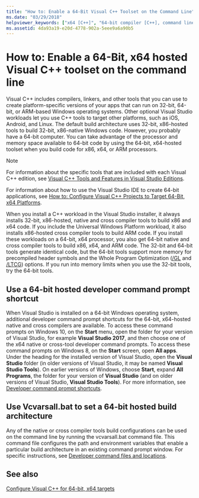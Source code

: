 ```yaml
---
title: "How to: Enable a 64-Bit Visual C++ Toolset on the Command Line"
ms.date: "03/29/2018"
helpviewer_keywords: ["x64 [C++]", "64-bit compiler [C++], command line usage", "64-bit compiler [C++], toolset enabling at command line", "command line [C++], 64-bit compiler", "Itanium [C++], command-line compiler", "IPF", "Itanium [C++]", "IPF, command-line compiler", "x64 [C++], command-line compiler"]
ms.assetid: 4da93a19-e20d-4778-902a-5eee9a6a90b5
---
```

# How to: Enable a 64-Bit, x64 hosted Visual C++ toolset on the command line

Visual C++ includes compilers, linkers, and other tools that you can use to create platform-specific versions of your apps that can run on 32-bit, 64-bit, or ARM-based Windows operating systems. Other optional Visual Studio workloads let you use C++ tools to target other platforms, such as iOS, Android, and Linux. The default build architecture uses 32-bit, x86-hosted tools to build 32-bit, x86-native Windows code. However, you probably have a 64-bit computer. You can take advantage of the processor and memory space available to 64-bit code by using the 64-bit, x64-hosted toolset when you build code for x86, x64, or ARM processors.

> [!NOTE]
> For information about the specific tools that are included with each Visual C++ edition, see [Visual C++ Tools and Features in Visual Studio Editions](visual-cpp-tools-and-features-in-visual-studio-editions.md).
>
> For information about how to use the Visual Studio IDE to create 64-bit applications, see [How to: Configure Visual C++ Projects to Target 64-Bit, x64 Platforms](../build/how-to-configure-visual-cpp-projects-to-target-64-bit-platforms.md).

When you install a C++ workload in the Visual Studio installer, it always installs 32-bit, x86-hosted, native and cross compiler tools to build x86 and x64 code. If you include the Universal Windows Platform workload, it also installs x86-hosted cross compiler tools to build ARM code. If you install these workloads on a 64-bit, x64 processor, you also get 64-bit native and cross compiler tools to build x86, x64, and ARM code. The 32-bit and 64-bit tools generate identical code, but the 64-bit tools support more memory for precompiled header symbols and the Whole Program Optimization ([/GL](../build/reference/gl-whole-program-optimization.md) and [/LTCG](../build/reference/ltcg-link-time-code-generation.md)) options. If you run into memory limits when you use the 32-bit tools, try the 64-bit tools.

## Use a 64-bit hosted developer command prompt shortcut

When Visual Studio is installed on a 64-bit Windows operating system, additional developer command prompt shortcuts for the 64-bit, x64-hosted native and cross compilers are available. To access these command prompts on Windows 10, on the **Start** menu, open the folder for your version of Visual Studio, for example **Visual Studio 2017**, and then choose one of the x64 native or cross-tool developer command prompts. To access these command prompts on Windows 8, on the **Start** screen, open **All apps**. Under the heading for the installed version of Visual Studio, open the **Visual Studio** folder (in older versions of Visual Studio, it may be named **Visual Studio Tools**). On earlier versions of Windows, choose **Start**, expand **All Programs**, the folder for your version of **Visual Studio** (and on older versions of Visual Studio, **Visual Studio Tools**). For more information, see [Developer command prompt shortcuts](../build/building-on-the-command-line.md#developer-command-prompt-shortcuts).

## Use Vcvarsall.bat to set a 64-bit hosted build architecture

Any of the native or cross compiler tools build configurations can be used on the command line by running the vcvarsall.bat command file. This command file configures the path and environment variables that enable a particular build architecture in an existing command prompt window. For specific instructions, see [Developer command files and locations](../build/building-on-the-command-line.md#developer-command-files-and-locations).

## See also

[Configure Visual C++ for 64-bit, x64 targets](../build/configuring-programs-for-64-bit-visual-cpp.md)<br/>
